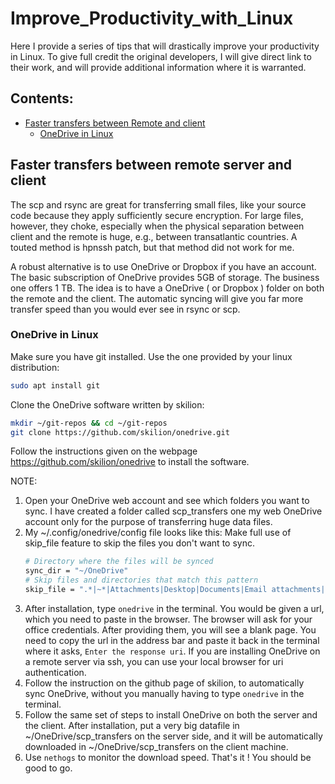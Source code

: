 # Improve_Productivity_with_Linux
Here I provide a series of tips that will drastically improve your productivity
in Linux. To give full credit the original developers, I will give direct link 
to their work, and will provide additional information where it is warranted.

## Contents:
- [Faster transfers between Remote and client](#faster-transfers-between-remote-server-and-client)
	- [OneDrive in Linux](#onedrive-in-linux)

## Faster transfers between remote server and client
The scp and rsync are great for transferring small files, like your source code
because they apply sufficiently secure encryption. For large files, however, they 
choke, especially when the physical separation between client and the remote is 
huge, e.g., between transatlantic countries. A touted method is hpnssh patch, but 
that method did not work for me. 

A robust alternative is to use OneDrive or Dropbox if you have an account. The 
basic subscription of OneDrive provides 5GB of storage. The business one offers
1 TB. The idea is to have a OneDrive ( or Dropbox ) folder on both the remote 
and the client. The automatic syncing will give you far more transfer speed than
you would ever see in rsync or scp. 

### OneDrive in Linux
Make sure you have git installed. Use the one provided by your linux distribution:
```sh
sudo apt install git
```

Clone the OneDrive software written by skilion:
```sh
mkdir ~/git-repos && cd ~/git-repos
git clone https://github.com/skilion/onedrive.git
```

Follow the instructions given on the webpage https://github.com/skilion/onedrive
to install the software. 

NOTE:
1. Open your OneDrive web account and see which folders you want to sync. I have
created a folder called scp_transfers one my web OneDrive account only for the 
purpose of transferring huge data files. 
2. My ~/.config/onedrive/config file looks like this: Make full use of skip_file
feature to skip the files you don't want to sync.
	```sh
	# Directory where the files will be synced
	sync_dir = "~/OneDrive"
	# Skip files and directories that match this pattern
	skip_file = ".*|~*|Attachments|Desktop|Documents|Email attachments|IEEE_manuscript|Notebooks|Pictures"
	```
3. After installation, type `onedrive` in the terminal. You would be given a url, 
which you need to paste in the browser. The browser will ask for your office credentials.
After providing them, you will see a blank page. You need to copy the url in the 
address bar and paste it back in the terminal where it asks, `Enter the response uri`.
If you are installing OneDrive on a remote server via ssh, you can use your local browser
for uri authentication.
4. Follow the instruction on the github page of skilion, to automatically sync 
OneDrive, without you manually having to type `onedrive` in the terminal. 
5. Follow the same set of steps to install OneDrive on both the server and the 
client. After installation, put a very big datafile in ~/OneDrive/scp_transfers
on the server side, and it will be automatically downloaded in ~/OneDrive/scp_transfers
on the client machine. 
6. Use `nethogs` to monitor the download speed. 
That's it ! You should be good to go. 


